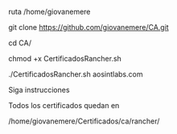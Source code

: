 ruta /home/giovanemere

git clone https://github.com/giovanemere/CA.git

cd CA/

chmod +x CertificadosRancher.sh

./CertificadosRancher.sh  aosintlabs.com

Siga instrucciones

Todos los certificados quedan en 

/home/giovanemere/Certificados/ca/rancher/
